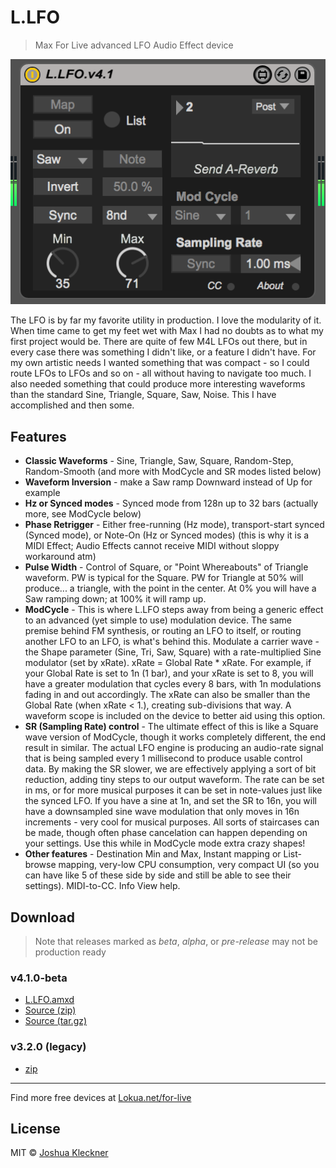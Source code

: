 # L.LFO

> Max For Live advanced LFO Audio Effect device

![screenshot](screenshot.png)

The LFO is by far my favorite utility in production. I love the modularity of it.
When time came to get my feet wet with Max I had no doubts as to what my first
project would be. There are quite of few M4L LFOs out there, but in every case
there was something I didn't like, or a feature I didn't have.
For my own artistic needs I wanted something that was compact -
so I could route LFOs to LFOs and so on - all without having to navigate too much.
I also needed something that could produce more interesting waveforms than the
standard Sine, Triangle, Square, Saw, Noise. This I have accomplished
and then some.

## Features

+ **Classic Waveforms** -
  Sine, Triangle, Saw, Square, Random-Step,
  Random-Smooth (and more with ModCycle and SR modes listed below)
+ **Waveform Inversion** - make a Saw ramp Downward instead of Up for example
+ **Hz or Synced modes** - Synced mode from 128n up to 32 bars
  (actually more, see ModCycle below)
+ **Phase Retrigger** - Either free-running (Hz mode), transport-start synced
  (Synced mode), or Note-On (Hz or Synced modes)
  (this is why it is a MIDI Effect; Audio Effects cannot receive MIDI
  without sloppy workaround atm)
+ **Pulse Width** - Control of Square, or "Point Whereabouts" of Triangle
  waveform. PW is typical for the Square. PW for Triangle at 50% will produce...
  a triangle, with the point in the center. At 0% you will have a Saw ramping
  down; at 100% it will ramp up.
+ **ModCycle** - This is where L.LFO steps away from being a generic effect to
  an advanced (yet simple to use) modulation device. The same premise behind FM
  synthesis, or routing an LFO to itself, or routing another LFO to an LFO,
  is what's behind this. Modulate a carrier wave - the Shape parameter
  (Sine, Tri, Saw, Square) with a rate-multiplied Sine modulator (set by xRate).
  xRate = Global Rate * xRate. For example, if your Global Rate is set to 1n
  (1 bar), and your xRate is set to 8, you will have a greater modulation that
  cycles every 8 bars, with 1n modulations fading in and out accordingly.
  The xRate can also be smaller than the Global Rate (when xRate < 1.),
  creating sub-divisions that way. A waveform scope is included on the device to
  better aid using this option.
+ **SR (Sampling Rate) control** - The ultimate effect of
  this is like a Square wave version of ModCycle, though it works completely
  different, the end result in similar. The actual LFO engine is producing an
  audio-rate signal that is being sampled every 1 millisecond to produce usable
  control data. By making the SR slower, we are effectively applying a sort of
  bit reduction, adding tiny steps to our output waveform. The rate can be set in
  ms, or for more musical purposes it can be set in note-values just like the
  synced LFO. If you have a sine at 1n, and set the SR to 16n, you will have a
  downsampled sine wave modulation that only moves in 16n increments - very cool
  for musical purposes. All sorts of staircases can be made, though often phase
  cancelation can happen depending on your settings. Use this while in ModCycle
  mode extra crazy shapes!
+ **Other features** - Destination Min and Max, Instant mapping or List-browse
  mapping, very-low CPU consumption, very compact UI (so you can have like 5 of these side by side and still be able to see their settings). MIDI-to-CC. Info View help.

## Download

> Note that releases marked as _beta_, _alpha_, or _pre-release_ may not be
production ready

### v4.1.0-beta

+ [L.LFO.amxd](https://github.com/Lokua/L.LFO/releases/download/v4.1.0-beta/L.LFO.amxd)
+ [Source (zip)](https://github.com/Lokua/L.LFO/archive/v4.1.0-beta.zip)
+ [Source (tar.gz)](https://github.com/Lokua/L.LFO/archive/v4.1.0-beta.tar.gz)

### v3.2.0 (legacy)
+ [zip](https://s3.amazonaws.com/lokua.net.for-live/L.LFO/3.2.0/L.LFO.v3.2.0.zip)

---

Find more free devices at [Lokua.net/for-live][l4l]

## License
MIT © [Joshua Kleckner][jjk]

[jjk]: https://lokua.net
[l4l]: https://lokua.net/for-live
[m4l]: https://www.ableton.com/en/live/max-for-live/
[lfo]: https://lokua.net/for-live/L.LFO
